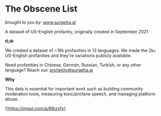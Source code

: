 # The Obscene List
*brought to you by: www.surgehq.ai*

A dataset of US-English profanity, originally created in September 2021

**tl;dr**

We created a dataset of ~16k profanities in 13 languages. We made the 2k+ US-English profanities and they're variations publicly available.

Need profanities in Chinese, German, Russian, Turkish, or any other language? Reach out: profanity@surgehq.ai

**Why**

This data is essential for important work such as building community moderation tools, measuring toxic/profane speech, and managing platform abuse.

![https://imgur.com/a/6lbzxfx]
